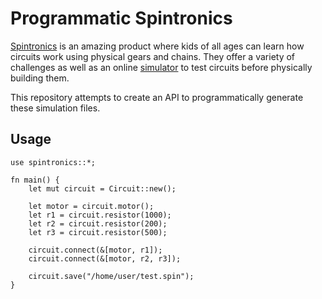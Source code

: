 # Programmatic Spintronics

[Spintronics](https://upperstory.com/en/spintronics/) is an amazing product where kids of all ages can learn how circuits work using physical gears and chains. They offer a variety of challenges as well as an online [simulator](https://simulator.spintronics.com/) to test circuits before physically building them.

This repository attempts to create an API to programmatically generate these simulation files.

## Usage

```
use spintronics::*;

fn main() {
    let mut circuit = Circuit::new();

    let motor = circuit.motor();
    let r1 = circuit.resistor(1000);
    let r2 = circuit.resistor(200);
    let r3 = circuit.resistor(500);

    circuit.connect(&[motor, r1]);
    circuit.connect(&[motor, r2, r3]);

    circuit.save("/home/user/test.spin");
}
```

